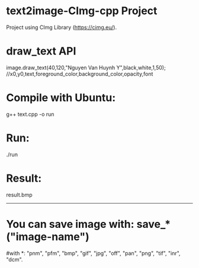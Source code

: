 # text2image-CImg-cpp Project

Project using CImg Library (https://cimg.eu/).

# draw_text API
image.draw_text(40,120,"Nguyen Van Huynh Y",black,white,1,50);
//x0,y0,text,foreground_color,background_color,opacity,font

# Compile with Ubuntu:
g++ text.cpp -o run

# Run:
./run

# Result:
result.bmp

--------------------------------

# You can save image with: save_*("image-name")

#with *:
        "pnm",
        "pfm",
        "bmp",
        "gif",
        "jpg",
        "off",
        "pan",
        "png",
        "tif",
        "inr",
        "dcm".
